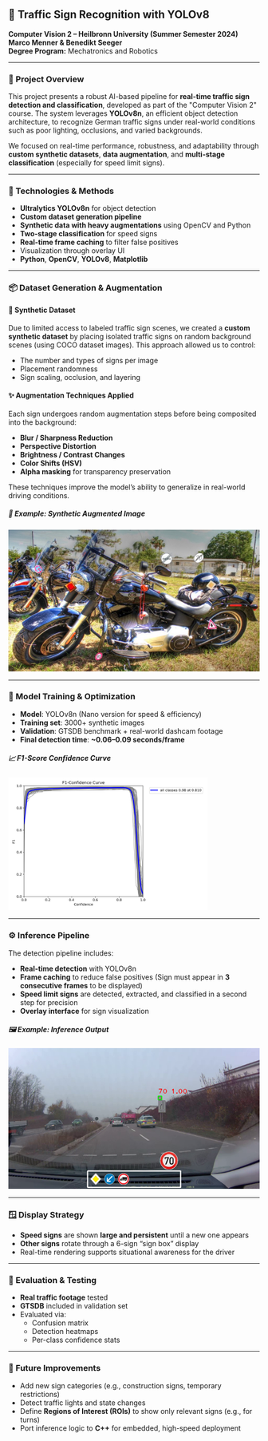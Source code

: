 ## 🚦 Traffic Sign Recognition with YOLOv8  
**Computer Vision 2 – Heilbronn University (Summer Semester 2024)**  
**Marco Menner & Benedikt Seeger**  
**Degree Program:** Mechatronics and Robotics  

---

### 📌 Project Overview

This project presents a robust AI-based pipeline for **real-time traffic sign detection and classification**, developed as part of the "Computer Vision 2" course. The system leverages **YOLOv8n**, an efficient object detection architecture, to recognize German traffic signs under real-world conditions such as poor lighting, occlusions, and varied backgrounds.

We focused on real-time performance, robustness, and adaptability through **custom synthetic datasets**, **data augmentation**, and **multi-stage classification** (especially for speed limit signs).

---

### 🧰 Technologies & Methods

- **Ultralytics YOLOv8n** for object detection  
- **Custom dataset generation pipeline**  
- **Synthetic data with heavy augmentations** using OpenCV and Python  
- **Two-stage classification** for speed signs  
- **Real-time frame caching** to filter false positives  
- Visualization through overlay UI  
- **Python**, **OpenCV**, **YOLOv8**, **Matplotlib**

---

### 📦 Dataset Generation & Augmentation

#### 🧪 Synthetic Dataset

Due to limited access to labeled traffic sign scenes, we created a **custom synthetic dataset** by placing isolated traffic signs on random background scenes (using COCO dataset images). This approach allowed us to control:

- The number and types of signs per image  
- Placement randomness  
- Sign scaling, occlusion, and layering  

#### ✨ Augmentation Techniques Applied

Each sign undergoes random augmentation steps before being composited into the background:

- **Blur / Sharpness Reduction**  
- **Perspective Distortion**  
- **Brightness / Contrast Changes**  
- **Color Shifts (HSV)**  
- **Alpha masking** for transparency preservation  

These techniques improve the model’s ability to generalize in real-world driving conditions.

##### 📸 Example: Synthetic Augmented Image  
![Synthetic Sample](data/example_sythetic_augmented.jpg)

---

### 🧠 Model Training & Optimization

- **Model**: YOLOv8n (Nano version for speed & efficiency)  
- **Training set**: 3000+ synthetic images  
- **Validation**: GTSDB benchmark + real-world dashcam footage  
- **Final detection time**: **~0.06–0.09 seconds/frame**

##### 📈 F1-Score Confidence Curve  
<img src="data/f1_curve.png" alt="F1 Curve" width="400"/>

---

### ⚙️ Inference Pipeline

The detection pipeline includes:

- **Real-time detection** with YOLOv8n  
- **Frame caching** to reduce false positives (Sign must appear in **3 consecutive frames** to be displayed)  
- **Speed limit signs** are detected, extracted, and classified in a second step for precision  
- **Overlay interface** for sign visualization  

##### 🖼️ Example: Inference Output  
![Inference Example](data/overlay_mockup.png)

---

### 🪟 Display Strategy

- **Speed signs** are shown **large and persistent** until a new one appears  
- **Other signs** rotate through a 6-sign “sign box” display  
- Real-time rendering supports situational awareness for the driver  

---

### 🧪 Evaluation & Testing

- **Real traffic footage** tested  
- **GTSDB** included in validation set  
- Evaluated via:  
  - Confusion matrix  
  - Detection heatmaps  
  - Per-class confidence stats  

---

### 🚀 Future Improvements

- Add new sign categories (e.g., construction signs, temporary restrictions)  
- Detect traffic lights and state changes  
- Define **Regions of Interest (ROIs)** to show only relevant signs (e.g., for turns)  
- Port inference logic to **C++** for embedded, high-speed deployment  
